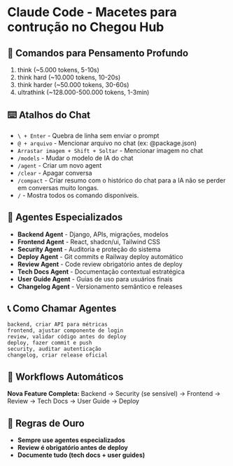 # Claude Code - Macetes para contrução no Chegou Hub

## 🧠 Comandos para Pensamento Profundo
1. think (~5.000 tokens, 5-10s)
2. think hard (~10.000 tokens, 10-20s)
3. think harder (~50.000 tokens, 30-60s)
4. ultrathink (~128.000-500.000 tokens, 1-3min)

## ⌨️ Atalhos do Chat
- `\ + Enter` - Quebra de linha sem enviar o prompt
- `@ + arquivo` - Mencionar arquivo no chat (ex: @package.json)
- `Arrastar imagem + Shift + Soltar` - Mencionar imagem no chat
- `/models` - Mudar o modelo de IA do chat
- `/agent` - Criar um novo agent
- `/clear` - Apagar conversa
- `/compact` - Criar resumo com o histórico do chat para a IA não se perder em conversas muito longas.
- `/` - Mostra todos os comando disponíveis. 

## 🤖 Agentes Especializados
- **Backend Agent** - Django, APIs, migrações, modelos
- **Frontend Agent** - React, shadcn/ui, Tailwind CSS
- **Security Agent** - Auditoria e proteção do sistema
- **Deploy Agent** - Git commits e Railway deploy automático
- **Review Agent** - Code review obrigatório antes de deploy
- **Tech Docs Agent** - Documentação contextual estratégica
- **User Guide Agent** - Guias de uso para usuários finais
- **Changelog Agent** - Versionamento semântico e releases

## 📞 Como Chamar Agentes
```
backend, criar API para métricas
frontend, ajustar componente de login
review, validar código antes do deploy
deploy, fazer commit e push
security, auditar autenticação
changelog, criar release oficial
```

## 🔄 Workflows Automáticos

**Nova Feature Completa:**
Backend → Security (se sensível) → Frontend → Review → Tech Docs → User Guide → Deploy

## 📝 Regras de Ouro
- **Sempre use agentes especializados**
- **Review é obrigatório antes de deploy**
- **Documente tudo (tech docs + user guides)**